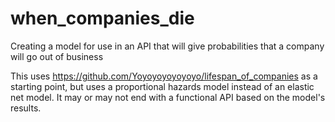 # when_companies_die
Creating a model for use in an API that will give probabilities that a company will go out of business

This uses https://github.com/Yoyoyoyoyoyoyo/lifespan_of_companies as a starting point, but uses a proportional hazards model instead of an elastic net model. It may or may not end with a functional API based on the model's results.
